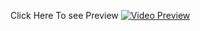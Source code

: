 Click Here To see Preview
[![Video Preview](https://res.cloudinary.com/delmsjmlq/video/upload/so_10/readme-files/ge5togw4pz7ujwavhv8b.jpg)](https://res.cloudinary.com/delmsjmlq/video/upload/v1726064034/readme-files/ge5togw4pz7ujwavhv8b.mp4)
